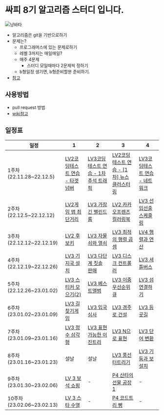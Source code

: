 # 싸피 8기 알고리즘 스터디 입니다.

![냥바타](https://blog.kakaocdn.net/dn/RJ8AK/btq0J4gXj7A/kR2WKnNULMg57BKF61Ygt1/img.png)

- 알고리즘은 git을 기반으로하기
- 문제는?
    - 프로그래머스에 있는 문제로하기
    - 레벨 3까지는 매일매일?
    - 매주 4문제
        - 스터디 모일때마다 2문제씩 정하기
    - b형일정 생기면, b형준비할분 준비하기.
- [참고](https://github.com/CodeTest-StudyGroup/Code-Test-Study)


## 사용방법
- pull request 방법
- [wiki참고](https://github.com/StudyGroupSSAFY8th/Algorithm/wiki/Pull-Request%EB%B0%A9%EB%B2%95)



## 일정표

|일정|1|2|3|4|
|--|--|--|--|--|
|1주차 (22.11.28~22.12.5)|[LV2코딩테스트 연습 - 타겟 넘버](https://school.programmers.co.kr/learn/courses/30/lessons/43165)| [LV3코딩테스트 연습 - 1차추석 트래픽](https://school.programmers.co.kr/learn/courses/30/lessons/17676)|[LV2코딩테스트 연습 - [1차] 뉴스 클러스터링](https://school.programmers.co.kr/learn/courses/30/lessons/17677)|[LV3코딩테스트 연습 - 네트워크](https://school.programmers.co.kr/learn/courses/30/lessons/43162)|
|2주차 (22.12.5~22.12.12)|[LV2게임 맵 최단거리](https://school.programmers.co.kr/learn/courses/30/lessons/1844)|[LV3 가장 긴 팰린드롬](https://school.programmers.co.kr/learn/courses/30/lessons/12904)|[LV2 카카오프렌즈 컬러링북](https://school.programmers.co.kr/learn/courses/30/lessons/1829)|[LV3 선입선출 스케줄링](https://school.programmers.co.kr/learn/courses/30/lessons/12920)|
|3주차 (22.12.12~22.12.19)|[LV2 후보키](https://school.programmers.co.kr/learn/courses/30/lessons/42890)|[LV3 자물쇠와 열쇠](https://school.programmers.co.kr/learn/courses/30/lessons/60059)|[LV3 최적의 행렬 곱셈](https://school.programmers.co.kr/learn/courses/30/lessons/12942)|[LV4 행렬과 연산](https://school.programmers.co.kr/learn/courses/30/lessons/118670)|
|4주차 (22.12.19~22.12.26)|[LV3 기지국 설치](https://school.programmers.co.kr/learn/courses/30/lessons/12979)|[LV3 다단계 칫솔 판매](https://school.programmers.co.kr/learn/courses/30/lessons/77486)|[LV3 디스크 컨트롤러](https://school.programmers.co.kr/learn/courses/30/lessons/42627)|[LV3 셔틀버스](https://school.programmers.co.kr/learn/courses/30/lessons/17678)|
|5주차 (22.12.26~23.01.02)|[LV3 스티커 모으기(2)](https://school.programmers.co.kr/learn/courses/30/lessons/12971)|[LV3 베스트앨범](https://school.programmers.co.kr/learn/courses/30/lessons/42579)|[LV3 이중우선순위큐](https://school.programmers.co.kr/learn/courses/30/lessons/42628)|[LV3 섬 연결하기](https://school.programmers.co.kr/learn/courses/30/lessons/42861)|
|6주차 (23.01.02~23.01.09)|[LV3 길찾기게임](https://school.programmers.co.kr/learn/courses/30/lessons/42892)|[LV3 입국심사](https://school.programmers.co.kr/learn/courses/30/lessons/43238)|[LV3 경주로 건설](https://school.programmers.co.kr/learn/courses/30/lessons/67259)|[LV3 등굣길](https://school.programmers.co.kr/learn/courses/30/lessons/42898)|
|7주차 (23.01.09~23.01.16)|[LV3 정수 삼각형](https://school.programmers.co.kr/learn/courses/30/lessons/43105)|[LV3 표현 가능한 이진트리](https://school.programmers.co.kr/learn/courses/30/lessons/150367)|[LV3 N으로 표현](https://school.programmers.co.kr/learn/courses/30/lessons/42895)|[LV3 단어 변환](https://school.programmers.co.kr/learn/courses/30/lessons/43163)|
|8주차 (23.01.16~23.01.23)|설날|설날|[LV3 풍선 터트리기](https://school.programmers.co.kr/learn/courses/30/lessons/68646)|[LV3 기둥과 보 설치](https://school.programmers.co.kr/learn/courses/30/lessons/60061)|
|9주차 (23.01.30~23.02.06)|[LV 3 보석 쇼핑](https://school.programmers.co.kr/learn/courses/30/lessons/67258)|-|[P4 산타의 선물 공장 1](https://www.codetree.ai/training-field/frequent-problems/santa-gift-factory/)|-|
|10주차 (23.02.06~23.02.13)|[LV 3 스타 수열](https://school.programmers.co.kr/learn/courses/30/lessons/70130)|-|[P4 코드트리 빵](https://www.codetree.ai/training-field/frequent-problems/codetree-mon-bread/)|-|
